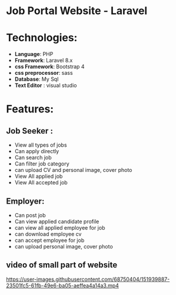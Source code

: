 # Job Portal Website - Laravel

# Technologies:
-  **Language**: PHP
-  **Framework**: Laravel 8.x
-  **css Framework**: Bootstrap 4
-  **css preprocessor**: sass
-  **Database**: My Sql
-  **Text Editor** : visual studio

# Features:
## Job Seeker :
- View all types of jobs
- Can apply directly
- Can search job
- Can filter job category
- can upload CV and personal image, cover photo
- View All applied job
- View All accepted job

## Employer:
- Can post job
- Can view applied candidate profile
- can view all applied employee for job
- can download employee cv
- can accept employee for job
- can upload personal image, cover photo

## video of small part of website
https://user-images.githubusercontent.com/68750404/151939887-23501fc5-61fb-49e6-ba05-aeffea4a14a3.mp4



